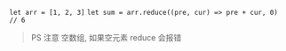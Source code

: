 `
let arr = [1, 2, 3]
`
`
let sum = arr.reduce((pre, cur) => pre + cur, 0)  // 6
`
>PS 注意 空数组, 如果空元素 reduce 会报错
